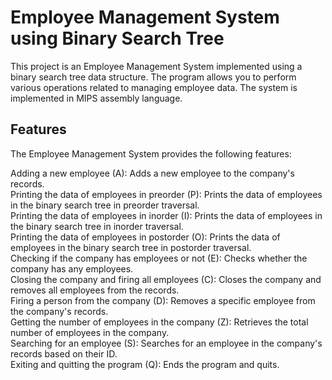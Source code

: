 # Employee Management System using Binary Search Tree
This project is an Employee Management System implemented using a binary search tree data structure. The program allows you to perform various operations related to managing employee data. The system is implemented in MIPS assembly language.

## Features
The Employee Management System provides the following features:

Adding a new employee (A): Adds a new employee to the company's records.<br />
Printing the data of employees in preorder (P): Prints the data of employees in the binary search tree in preorder traversal.<br />
Printing the data of employees in inorder (I): Prints the data of employees in the binary search tree in inorder traversal.<br />
Printing the data of employees in postorder (O): Prints the data of employees in the binary search tree in postorder traversal.<br />
Checking if the company has employees or not (E): Checks whether the company has any employees.<br />
Closing the company and firing all employees (C): Closes the company and removes all employees from the records.<br />
Firing a person from the company (D): Removes a specific employee from the company's records.<br />
Getting the number of employees in the company (Z): Retrieves the total number of employees in the company.<br />
Searching for an employee (S): Searches for an employee in the company's records based on their ID.<br />
Exiting and quitting the program (Q): Ends the program and quits.<br />
